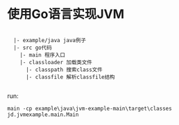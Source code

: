 # 使用Go语言实现JVM
```

  |- example/java java例子
  |- src go代码
    |- main 程序入口
    |- classloader 加载类文件
      |- classpath 搜索class文件
      |- classfile 解析classfile结构
    
```
 run:  
    
    main -cp example\java\jvm-example-main\target\classes jd.jvmexample.main.Main
    
    
    
